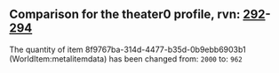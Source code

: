 ## Comparison for the theater0 profile, rvn: [292](https://github.com/PRO100KatYT/FortniteProfileRevisions/tree/main/profiles/theater0/292%20theater0.json)-[294](https://github.com/PRO100KatYT/FortniteProfileRevisions/tree/main/profiles/theater0/294%20theater0.json)

The quantity of item 8f9767ba-314d-4477-b35d-0b9ebb6903b1 (WorldItem:metalitemdata) has been changed from: `2000` to: `962`
<br><br>
